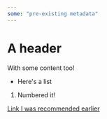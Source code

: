 ```yaml
---
some: "pre-existing metadata"
---
```


# A header

With some content too!

- Here's a list

1. Numbered it!

[Link I was recommended earlier](https://example.com)
